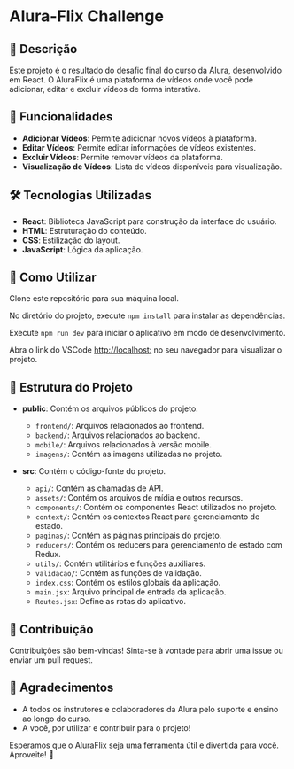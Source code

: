 # Alura-Flix Challenge

## 📒 Descrição
Este projeto é o resultado do desafio final do curso da Alura, desenvolvido em React. O AluraFlix é uma plataforma de vídeos onde você pode adicionar, editar e excluir vídeos de forma interativa.

## 🚀 Funcionalidades
- **Adicionar Vídeos**: Permite adicionar novos vídeos à plataforma.
- **Editar Vídeos**: Permite editar informações de vídeos existentes.
- **Excluir Vídeos**: Permite remover vídeos da plataforma.
- **Visualização de Vídeos**: Lista de vídeos disponíveis para visualização.

## 🛠️ Tecnologias Utilizadas
- **React**: Biblioteca JavaScript para construção da interface do usuário.
- **HTML**: Estruturação do conteúdo.
- **CSS**: Estilização do layout.
- **JavaScript**: Lógica da aplicação.

## 🧐 Como Utilizar
Clone este repositório para sua máquina local.

No diretório do projeto, execute `npm install` para instalar as dependências.

Execute `npm run dev` para iniciar o aplicativo em modo de desenvolvimento.

Abra o link do VSCode [http://localhost:](http://localhost:) no seu navegador para visualizar o projeto.

## 📂 Estrutura do Projeto
- **public**: Contém os arquivos públicos do projeto.
  - `frontend/`: Arquivos relacionados ao frontend.
  - `backend/`: Arquivos relacionados ao backend.
  - `mobile/`: Arquivos relacionados à versão mobile.
  - `imagens/`: Contém as imagens utilizadas no projeto.
  
- **src**: Contém o código-fonte do projeto.
  - `api/`: Contém as chamadas de API.
  - `assets/`: Contém os arquivos de mídia e outros recursos.
  - `components/`: Contém os componentes React utilizados no projeto.
  - `context/`: Contém os contextos React para gerenciamento de estado.
  - `paginas/`: Contém as páginas principais do projeto.
  - `reducers/`: Contém os reducers para gerenciamento de estado com Redux.
  - `utils/`: Contém utilitários e funções auxiliares.
  - `validacao/`: Contém as funções de validação.
  - `index.css`: Contém os estilos globais da aplicação.
  - `main.jsx`: Arquivo principal de entrada da aplicação.
  - `Routes.jsx`: Define as rotas do aplicativo.

## 🤝 Contribuição
Contribuições são bem-vindas! Sinta-se à vontade para abrir uma issue ou enviar um pull request.

## 💬 Agradecimentos
- A todos os instrutores e colaboradores da Alura pelo suporte e ensino ao longo do curso.
- A você, por utilizar e contribuir para o projeto!

Esperamos que o AluraFlix seja uma ferramenta útil e divertida para você. Aproveite! 🚀
